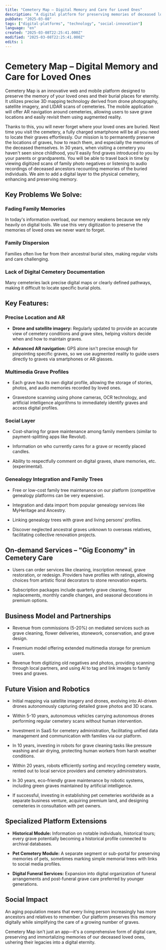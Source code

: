 ```yaml
---
title: "Cemetery Map – Digital Memory and Care for Loved Ones"
description: "A digital platform for preserving memories of deceased loved ones and their burial places using 3D mapping, AR navigation, and multimedia grave profiles."
pubDate: "2025-03-08"
tags: ["digital-platforms", "technology", "social-innovation"]
language: "en"
created: "2025-03-08T22:25:41.000Z"
modified: "2025-03-08T22:25:41.000Z"
edits: 1
---
```


# Cemetery Map – Digital Memory and Care for Loved Ones

Cemetery Map is an innovative web and mobile platform designed to preserve the memory of your loved ones and their burial places for eternity. It utilizes precise 3D mapping technology derived from drone photography, satellite imagery, and LIDAR scans of cemeteries. The mobile application will offer AR navigation around cemeteries, allowing users to save grave locations and easily revisit them using augmented reality.

Thanks to this, you will never forget where your loved ones are buried. Next time you visit the cemetery, a fully charged smartphone will be all you need to locate their graves effortlessly. Our mission is to permanently preserve the locations of graves, how to reach them, and especially the memories of the deceased themselves. In 30 years, when visiting a cemetery you haven't seen since childhood, you'll easily find graves introduced to you by your parents or grandparents. You will be able to travel back in time by viewing digitized scans of family photo negatives or listening to audio recordings of deceased ancestors recounting memories of the buried individuals. We aim to add a digital layer to the physical cemetery, enhancing and preserving memory.

Key Problems We Solve:
----------------------

### Fading Family Memories

In today's information overload, our memory weakens because we rely heavily on digital tools. We use this very digitization to preserve the memories of loved ones we never want to forget.

### Family Dispersion

Families often live far from their ancestral burial sites, making regular visits and care challenging.

### Lack of Digital Cemetery Documentation

Many cemeteries lack precise digital maps or clearly defined pathways, making it difficult to locate specific burial plots.

Key Features:
-------------

### Precise Location and AR

*   **Drone and satellite imagery:** Regularly updated to provide an accurate view of cemetery conditions and grave sites, helping visitors decide when and how to maintain graves.
    
*   **Advanced AR navigation:** GPS alone isn't precise enough for pinpointing specific graves, so we use augmented reality to guide users directly to graves via smartphones or AR glasses.
    

### Multimedia Grave Profiles

*   Each grave has its own digital profile, allowing the storage of stories, photos, and audio memories recorded by loved ones.
    
*   Gravestone scanning using phone cameras, OCR technology, and artificial intelligence algorithms to immediately identify graves and access digital profiles.
    

### Social Layer

*   Cost-sharing for grave maintenance among family members (similar to payment-splitting apps like Revolut).
    
*   Information on who currently cares for a grave or recently placed candles.
    
*   Ability to respectfully comment on digital graves, share memories, etc. (experimental).
    

### Genealogy Integration and Family Trees

*   Free or low-cost family tree maintenance on our platform (competitive genealogy platforms can be very expensive).
    
*   Integration and data import from popular genealogy services like MyHeritage and Ancestry.
    
*   Linking genealogy trees with grave and living persons' profiles.
    
*   Discover neglected ancestral graves unknown to overseas relatives, facilitating collective renovation projects.
    

On-demand Services – "Gig Economy" in Cemetery Care
---------------------------------------------------

*   Users can order services like cleaning, inscription renewal, grave restoration, or redesign. Providers have profiles with ratings, allowing choices from artistic floral decorators to stone renovation experts.
    
*   Subscription packages include quarterly grave cleaning, flower replacements, monthly candle changes, and seasonal decorations in premium options.
    

Business Model and Partnerships
-------------------------------

*   Revenue from commissions (5-20%) on mediated services such as grave cleaning, flower deliveries, stonework, conservation, and grave design.
    
*   Freemium model offering extended multimedia storage for premium users.
    
*   Revenue from digitizing old negatives and photos, providing scanning through local partners, and using AI to tag and link images to family trees and graves.
    

Future Vision and Robotics
--------------------------

*   Initial mapping via satellite imagery and drones, evolving into AI-driven drones autonomously capturing detailed grave photos and 3D scans.
    
*   Within 5-10 years, autonomous vehicles carrying autonomous drones performing regular cemetery scans without human intervention.
    
*   Investment in SaaS for cemetery administration, facilitating unified data management and communication with families via our platform.
    
*   In 10 years, investing in robots for grave cleaning tasks like pressure washing and air drying, protecting human workers from harsh weather conditions.
    
*   Within 20 years, robots efficiently sorting and recycling cemetery waste, rented out to local service providers and cemetery administrators.
    
*   In 30 years, eco-friendly grave maintenance by robotic systems, including green graves maintained by artificial intelligence.
    
*   If successful, investing in establishing pet cemeteries worldwide as a separate business venture, acquiring premium land, and designing cemeteries in consultation with pet owners.
    

Specialized Platform Extensions
-------------------------------

*   **Historical Module:** Information on notable individuals, historical tours; every grave potentially becoming a historical profile connected to archival databases.
    
*   **Pet Cemetery Module:** A separate segment or sub-portal for preserving memories of pets, sometimes marking simple memorial trees with links to social media profiles.
    
*   **Digital Funeral Services:** Expansion into digital organization of funeral arrangements and post-funeral grave care preferred by younger generations.
    

Social Impact
-------------

An aging population means that every living person increasingly has more ancestors and relatives to remember. Our platform preserves this memory digitally while simplifying the care of a growing number of graves.

Cemetery Map isn't just an app—it's a comprehensive form of digital care, preserving and immortalizing memories of our deceased loved ones, ushering their legacies into a digital eternity.